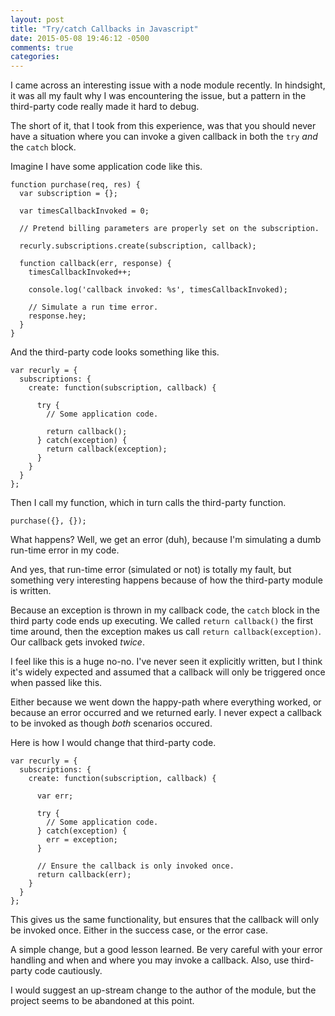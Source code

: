 ```yaml
---
layout: post
title: "Try/catch Callbacks in Javascript"
date: 2015-05-08 19:46:12 -0500
comments: true
categories:
---
```


I came across an interesting issue with a node module recently.  In hindsight, it was all my fault why I was encountering the issue, but a pattern in the third-party code really made it hard to debug.

The short of it, that I took from this experience, was that you should never have a situation where you can invoke a given callback in both the `try` *and* the `catch` block.

<!-- more -->

Imagine I have some application code like this.

```
function purchase(req, res) {
  var subscription = {};

  var timesCallbackInvoked = 0;

  // Pretend billing parameters are properly set on the subscription.

  recurly.subscriptions.create(subscription, callback);

  function callback(err, response) {
    timesCallbackInvoked++;

    console.log('callback invoked: %s', timesCallbackInvoked);

    // Simulate a run time error.
    response.hey;
  }
}
```

And the third-party code looks something like this.

```
var recurly = {
  subscriptions: {
    create: function(subscription, callback) {

      try {
        // Some application code.

        return callback();
      } catch(exception) {
        return callback(exception);
      }
    }
  }
};
```

Then I call my function, which in turn calls the third-party function.

```
purchase({}, {});
```

What happens?  Well, we get an error (duh), because I'm simulating a dumb run-time error in my code.

And yes, that run-time error (simulated or not) is totally my fault, but something very interesting happens because of how the third-party module is written.

Because an exception is thrown in my callback code, the `catch` block in the third party code ends up executing.  We called `return callback()` the first time around, then the exception makes us call `return callback(exception)`.  Our callback gets invoked *twice*.

I feel like this is a huge no-no.  I've never seen it explicitly written, but I think it's widely expected and assumed that a callback will only be triggered once when passed like this.

Either because we went down the happy-path where everything worked, or because an error occurred and we returned early.  I never expect a callback to be invoked as though *both* scenarios occured.

Here is how I would change that third-party code.

```
var recurly = {
  subscriptions: {
    create: function(subscription, callback) {

      var err;

      try {
        // Some application code.
      } catch(exception) {
        err = exception;
      }

      // Ensure the callback is only invoked once.
      return callback(err);
    }
  }
};
```

This gives us the same functionality, but ensures that the callback will only be invoked once.  Either in the success case, or the error case.

A simple change, but a good lesson learned.  Be very careful with your error handling and when and where you may invoke a callback.  Also, use third-party code cautiously.

I would suggest an up-stream change to the author of the module, but the project seems to be abandoned at this point.


